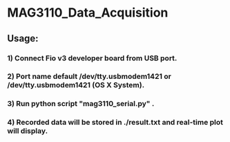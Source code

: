 # MAG3110_Data_Acquisition
## Usage:
### 1) Connect Fio v3 developer board from USB port. 
### 2) Port name default /dev/tty.usbmodem1421 or /dev/tty.usbmodem1421 (OS X System).
### 3) Run python script "mag3110_serial.py" .
### 4) Recorded data will be stored in ./result.txt and real-time plot will display.
